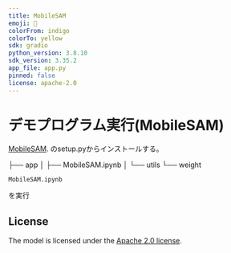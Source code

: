 ```yaml
---
title: MobileSAM
emoji: 🐠
colorFrom: indigo
colorTo: yellow
sdk: gradio
python_version: 3.8.10
sdk_version: 3.35.2
app_file: app.py
pinned: false
license: apache-2.0
---
```


# デモプログラム実行(MobileSAM)

[MobileSAM](https://github.com/ChaoningZhang/MobileSAM).
のsetup.pyからインストールする。

├── app
│   ├── MobileSAM.ipynb
│   └── utils
└── weight 


```
MobileSAM.ipynb
```
を実行

## License

The model is licensed under the [Apache 2.0 license](LICENSE).
